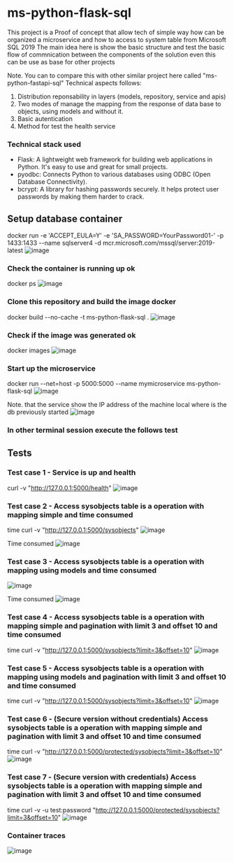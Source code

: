 # ms-python-flask-sql

This project is a Proof of concept that allow tech of simple way how can be organized a microservice and how to access to system table from Microsoft SQL 2019
The main idea here is show the basic structure and test the basic flow of commnication between the components of the solution even this can be use as base for other projects

Note. You can to compare this with other similar project here called "ms-python-fastapi-sql"
Technical aspects follows:

1. Distribution reponsability in layers (models, repository, service and apis)
2. Two modes of manage the mapping from the response of data base to objects, using models and without it.
3. Basic autentication
4. Method for test the health service

### Technical stack used
  - Flask: A lightweight web framework for building web applications in Python. It's easy to use and great for small projects.
  - pyodbc: Connects Python to various databases using ODBC (Open Database Connectivity).
  - bcrypt: A library for hashing passwords securely. It helps protect user passwords by making them harder to crack.

## Setup database container 
docker run -e 'ACCEPT_EULA=Y' -e 'SA_PASSWORD=YourPassword01-' -p 1433:1433 --name sqlserver4 -d mcr.microsoft.com/mssql/server:2019-latest
![image](https://github.com/user-attachments/assets/9061078a-889c-4add-9746-f9a157da5deb)

### Check the container is running up ok
docker ps
![image](https://github.com/user-attachments/assets/aaa00c9d-72e4-4c6d-9da2-59a5123ca3d6)

### Clone this repository and build the image docker
docker build --no-cache -t ms-python-flask-sql .
![image](https://github.com/user-attachments/assets/812aaabc-4c61-4fcc-98ad-a0bb73b1280f)


### Check if the image was generated ok
docker images
![image](https://github.com/user-attachments/assets/f61c0528-c649-4ca4-b271-9f49e5f008ad)


### Start up the microservice
docker run --net=host -p 5000:5000 --name mymicroservice ms-python-flask-sql
![image](https://github.com/user-attachments/assets/5d00cb20-71d3-49c1-b943-306cb7f432c1)

Note. that the service show the IP address of the machine local where is the db previously started
![image](https://github.com/user-attachments/assets/96e032a5-0217-4d58-bf33-deb6186c09e4)

### In other terminal session execute the follows test

## Tests
### Test case 1 - Service is up and health
curl -v "http://127.0.0.1:5000/health"
![image](https://github.com/user-attachments/assets/27837a26-e10a-4a93-b883-55d0c56012f7)

### Test case 2 - Access sysobjects table is a operation with mapping simple and time consumed
time curl -v "http://127.0.0.1:5000/sysobjects"
![image](https://github.com/user-attachments/assets/affba760-aee4-4fe4-a93f-ccf67ca9b1f0)

Time consumed
![image](https://github.com/user-attachments/assets/b38a7763-bf6b-446c-bc8e-19aecc48dfaf)

### Test case 3 - Access sysobjects table is a operation with mapping using models and time consumed
![image](https://github.com/user-attachments/assets/fa169fb5-d705-4192-8150-9fbd7d619160)

Time consumed
![image](https://github.com/user-attachments/assets/472d8e21-6fa4-4d0d-9a66-1c49e8d9afbb)

### Test case 4 - Access sysobjects table is a operation with mapping simple and pagination with limit 3 and offset 10 and time consumed
time curl -v "http://127.0.0.1:5000/sysobjects?limit=3&offset=10"
![image](https://github.com/user-attachments/assets/0edbc472-03c6-4b9c-a7d6-1128d75031a2)

### Test case 5 - Access sysobjects table is a operation with mapping using models and pagination with limit 3 and offset 10 and time consumed
time curl -v "http://127.0.0.1:5000/sysobjects?limit=3&offset=10"
![image](https://github.com/user-attachments/assets/b5139e85-68f1-48e6-b195-0fb5135bd898)


### Test case 6 - (Secure version without credentials) Access sysobjects table is a operation with mapping simple and pagination with limit 3 and offset 10 and time consumed
time curl -v "http://127.0.0.1:5000/protected/sysobjects?limit=3&offset=10"
![image](https://github.com/user-attachments/assets/f0638963-5a28-4996-8bca-b2065cafa43a)


### Test case 7 - (Secure version with credentials) Access sysobjects table is a operation with mapping simple and pagination with limit 3 and offset 10 and time consumed
time curl -v -u test:password "http://127.0.0.1:5000/protected/sysobjects?limit=3&offset=10"
![image](https://github.com/user-attachments/assets/99935985-5319-4858-8877-653c02e92284)

### Container traces
![image](https://github.com/user-attachments/assets/21866ae4-356d-4a3a-b8a9-cfd036c0bff0)










